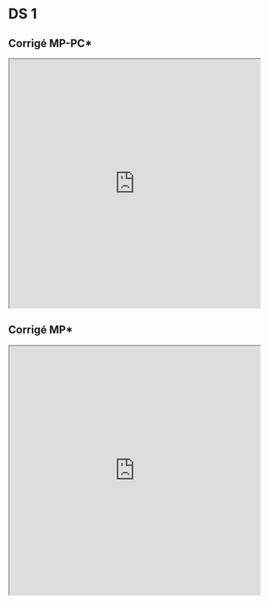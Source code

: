# DS 1

## Corrigé MP-PC*
<iframe src=https://mozilla.github.io/pdf.js/web/viewer.html?file=https://raw.githubusercontent.com/cpge-itc/itc2/main/files/ds/ds1/mp_pc/ds1_mp_pc.pdf?token=GHSAT0AAAAAABX6XFRWYXFHKWW5O7OTWZXYYYJED7Q#zoom=page-width&pagemode=none height=500 width=100% allowfullscreen></iframe>

## Corrigé MP*
<iframe src=https://mozilla.github.io/pdf.js/web/viewer.html?file=https://raw.githubusercontent.com/cpge-itc/itc2/main/files/ds/ds1/mpstar/ds1_mpstar_cor.pdf?token=GHSAT0AAAAAABX6XFRWYXFHKWW5O7OTWZXYYYJED7Q#zoom=page-width&pagemode=none  height=500 width=100% allowfullscreen></iframe>
